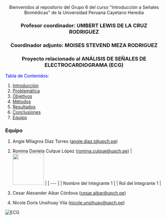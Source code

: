 <div align="center">

Bienvenidos al repositorio del Grupo 6 del curso "Introducción a Señales Biomédicas" de la Universidad Peruana Cayetano Heredia

### Profesor coordinador: UMBERT LEWIS DE LA CRUZ RODRIGUEZ  
### Coordinador adjunto: MOISES STEVEND MEZA RODRIGUEZ  
### Proyecto relacionado al ANÁLISIS DE SEÑALES DE ELECTROCARDIOGRAMA (ECG)  

</div>
<span style="color:blue">Tabla de Contenidos:</span>

1. [Introducción](#introducción)
2. [Problemática](#problematica)
3. [Objetivos](#objetivos)
4. [Métodos](#métodos)
5. [Resultados](#resultados)
6. [Conclusiones](#conclusiones)
7. [Equipo](#Equipo)

### Equipo
1. Angie Milagros Diaz Torres (angie.diaz.t@upch.pe)
2. Romina Daniela Culque López (romina.culque@upch.pe)
| <img src="https://github.com/angiet04/Intro_se-ales06/blob/main/Im%C3%A1genes/Romina.jpeg" width="100px"> | 
| --- |
| Nombre del Integrante 1 |
| Rol del Integrante 1 |

4. Cesar Alexander Aibar Córdova (cesar.aibar@upch.pe)
5. Nicole Doris Unsihuay Vila (nicole.unsihuay@upch.pe)

![ECG]([[https://www.google.com/url?sa=i&url=https%3A%2F%2Fwww.researchgate.net%2Ffigure%2FSenal-de-electrocardiograma-normal_fig1_301779825&psig=AOvVaw0jku701-iQPZvDi1pNEhZY&ust=1711249926397000&source=images&cd=vfe&opi=89978449&ved=0CBIQjRxqFwoTCOjL1fG0iYUDFQAAAAAdAAAAABBW](https://www.google.com/url?sa=i&url=https%3A%2F%2Fekuore.com%2Fes%2Fcomo-tomar-y-leer-un-electrocardiograma%2F&psig=AOvVaw3sNvhqvr1wfj0kt14i6RN-&ust=1711250504792000&source=images&cd=vfe&opi=89978449&ved=0CBIQjRxqFwoTCPj9uoW3iYUDFQAAAAAdAAAAABAR)https://www.google.com/url?sa=i&url=https%3A%2F%2Fekuore.com%2Fes%2Fcomo-tomar-y-leer-un-electrocardiograma%2F&psig=AOvVaw3sNvhqvr1wfj0kt14i6RN-&ust=1711250504792000&source=images&cd=vfe&opi=89978449&ved=0CBIQjRxqFwoTCPj9uoW3iYUDFQAAAAAdAAAAABAR](https://www.researchgate.net/profile/Mario-Quiroz-Juarez/publication/301779825/figure/fig1/AS:357397278281731@1462221559863/Senal-de-electrocardiograma-normal_W640.jpg)https://www.researchgate.net/profile/Mario-Quiroz-Juarez/publication/301779825/figure/fig1/AS:357397278281731@1462221559863/Senal-de-electrocardiograma-normal_W640.jpg)
